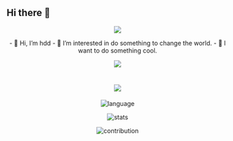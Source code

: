 ## Hi there 👋

<div align="center">
  <img src="https://media.tenor.com/DgwnlOgC7jcAAAAM/twerk-cat-dae-cat.gif"/>

  <p>
    - 👋 Hi, I’m hdd
    - 👀 I’m interested in do something to change the world.
    - 👻 I want to do something cool.  
  </p>
  
  <img src="https://media.tenor.com/JzbQQOsIPL0AAAAM/onepiece-ace.gif" />
  
  <h1 align="center">
    <img src="https://readme-typing-svg.demolab.com?font=Fira+Code&pause=1000&width=140&lines=Hello+World!!" />    
  </h1>
  
  ![language](https://github-readme-stats.vercel.app/api/top-langs/?username=hddlf&layout=compact&hide=html&theme=dark)
  
  ![stats](https://github-readme-stats.vercel.app/api?username=hddlf&theme=dark&show_icons=true)
  
  ![contribution](https://github-readme-streak-stats.herokuapp.com/?user=hddlf&theme=highcontrast)
</div>





